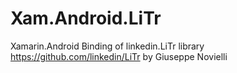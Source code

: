 # Xam.Android.LiTr
Xamarin.Android Binding of linkedin.LiTr library https://github.com/linkedin/LiTr by Giuseppe Novielli
